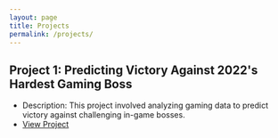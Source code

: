 ```yaml
---
layout: page
title: Projects
permalink: /projects/
---
```

## Project 1: Predicting Victory Against 2022's Hardest Gaming Boss

- Description: This project involved analyzing gaming data to predict victory against challenging in-game bosses.
- [View Project](Predicting-Elden-Ring-Victories/blob/main/Predicting%20Victories%20in%20Elden%20Ring.ipynb)  
